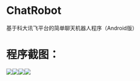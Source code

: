 # ChatRobot
基于科大讯飞平台的简单聊天机器人程序（Android版）

# 程序截图： #
![](https://i.imgur.com/UQyZXVB.jpg)![](https://i.imgur.com/enW2qu3.jpg)![](https://i.imgur.com/cNjJnyP.jpg)![](https://i.imgur.com/MGRmkan.jpg)